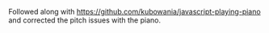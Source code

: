 Followed along with https://github.com/kubowania/javascript-playing-piano and corrected the pitch issues with the piano.
